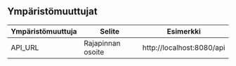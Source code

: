 ## Ympäristömuuttujat

| Ympäristömuuttuja | Selite            | Esimerkki                 |
|-------------------|-------------------|---------------------------|
| API_URL           | Rajapinnan osoite | http://localhost:8080/api |
